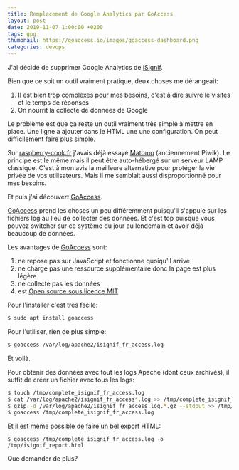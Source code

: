 ```yaml
---
title: Remplacement de Google Analytics par GoAccess
layout: post
date: 2019-11-07 1:00:00 +0200
tags: gpg
thumbnail: https://goaccess.io/images/goaccess-dashboard.png
categories: devops
---
```


J'ai décidé de supprimer Google Analytics de [iSignif](https://isignif.fr).

Bien que ce soit un outil vraiment pratique, deux choses me dérangeait:

1. Il est bien trop complexes pour mes besoins, c'est à dire suivre le visites et le temps de réponses
2. On nourrit la collecte de données de Google

Le problème est que ça reste un outil vraiment très simple à mettre en place. Une ligne à ajouter dans le HTML une une configuration. On peut difficilement faire plus simple.

Sur [raspberry-cook.fr](https://raspberry-cook.fr) j'avais déjà essayé [Matomo](https://matomo.org) (anciennement Piwik). Le principe est le même mais il peut être auto-hébergé sur un serveur LAMP classique. C'est à mon avis la meilleure alternative pour protéger la vie privée de vos utilisateurs. Mais il me semblait aussi disproportionné pour mes besoins.

Et puis j'ai découvert [GoAccess][GoAccess].

[GoAccess][GoAccess] prend les choses un peu différemment puisqu'il s'appuie sur les fichiers log au lieu de collecter des données. Et c'est top puisque vous pouvez switcher sur ce système du jour au lendemain et avoir déjà beaucoup de données.

Les avantages de [GoAccess][GoAccess] sont:

1. ne repose pas sur JavaScript et fonctionne quoiqu'il arrive
2. ne charge pas une ressource supplémentaire donc la page est plus légère
3. ne collecte pas les données
3. est [Open source sous licence MIT](https://github.com/allinurl/goaccess)

Pour l'installer c'est très facile:

```bash
$ sudo apt install goaccess
```

Pour l'utiliser, rien de plus simple:

~~~bash
$ goaccess /var/log/apache2/isignif_fr_access.log
~~~

Et voilà.

Pour obtenir des données avec tout les logs Apache (dont ceux archivés), il suffit de créer un fichier avec tous les logs:

~~~bash
$ touch /tmp/complete_isignif_fr_access.log
$ cat /var/log/apache2/isignif_fr_access*.log >> /tmp/complete_isignif_fr_access.log
$ gzip -d /var/log/apache2/isignif_fr_access.log.*.gz --stdout >> /tmp/complete_isignif_fr_access.log
$ goaccess /tmp/complete_isignif_fr_access.log
~~~

Et il est même possible de faire un bel export HTML:

~~~
$ goaccess /tmp/complete_isignif_fr_access.log -o /tmp/isignif_report.html
~~~

Que demander de plus?


[GoAccess]: https://goaccess.io/
